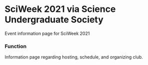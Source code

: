 # SciWeek 2021 via Science Undergraduate Society

Event information page for SciWeek 2021

### Function

Information page regarding hosting, schedule, and organizing club.
